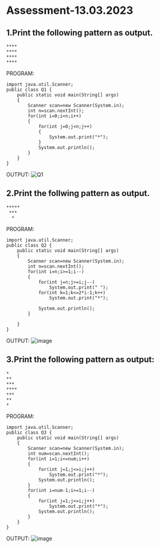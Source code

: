# Assessment-13.03.2023
## 1.Print the following pattern as output.
```
****
****
****
****
```
PROGRAM:
```
import java.util.Scanner;
public class Q1 {
    public static void main(String[] args)
    {
        Scanner scan=new Scanner(System.in);
        int n=scan.nextInt();
        for(int i=0;i<n;i++)
        {
            for(int j=0;j<n;j++)
            {
                System.out.print("*");
            }
            System.out.println();
        }
    }
}
```

OUTPUT:
![Q1](https://user-images.githubusercontent.com/93427256/224885510-8d10bcb7-da7e-49bc-b7fc-7440ebbf39ef.png)
## 2.Print the follwing pattern as output.
```
*****
 ***
  *
```
PROGRAM:
```
import java.util.Scanner;
public class Q2 {
    public static void main(String[] args)
    {
        Scanner scan=new Scanner(System.in);
        int n=scan.nextInt();
        for(int i=n;i>=1;i--)
        {
            for(int j=n;j>=i;j--)
                System.out.print(" ");
            for(int k=1;k<=2*i-1;k++)
                System.out.print("*");

            System.out.println();
        }

    }
}

```
OUTPUT:
![image](https://user-images.githubusercontent.com/93427256/224885864-87a4a6b0-83b3-4500-b22e-236b0a9344a7.png)

## 3.Print the following pattern as output:
```
*
**
***
****
***
**
*
```
PROGRAM:
```
import java.util.Scanner;
public class Q3 {
    public static void main(String[] args)
    {
        Scanner scan=new Scanner(System.in);
        int num=scan.nextInt();
        for(int i=1;i<=num;i++)
        {
            for(int j=1;j<=i;j++)
                System.out.print("*");
            System.out.println();
        }
        for(int i=num-1;i>=1;i--)
        {
            for(int j=1;j<=i;j++)
                System.out.print("*");
            System.out.println();
        }
    }
}

```
OUTPUT:
![image](https://user-images.githubusercontent.com/93427256/224886127-c97e7b49-f72e-4c26-b15e-5d66b94c77a7.png)





